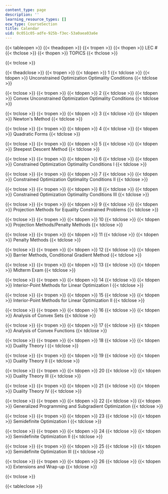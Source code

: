```yaml
---
content_type: page
description: ''
learning_resource_types: []
ocw_type: CourseSection
title: Calendar
uid: 0c051c05-adfe-925b-f3ec-53a0aea03a6e
---
```


{{< tableopen >}}
{{< theadopen >}}
{{< tropen >}}
{{< thopen >}}
LEC #
{{< thclose >}}
{{< thopen >}}
TOPICS
{{< thclose >}}

{{< trclose >}}

{{< theadclose >}}
{{< tropen >}}
{{< tdopen >}}
1
{{< tdclose >}}
{{< tdopen >}}
Unconstrained Optimization Optimality Conditions
{{< tdclose >}}

{{< trclose >}}
{{< tropen >}}
{{< tdopen >}}
2
{{< tdclose >}}
{{< tdopen >}}
Convex Unconstrained Optimization Optimality Conditions
{{< tdclose >}}

{{< trclose >}}
{{< tropen >}}
{{< tdopen >}}
3
{{< tdclose >}}
{{< tdopen >}}
Newton's Method
{{< tdclose >}}

{{< trclose >}}
{{< tropen >}}
{{< tdopen >}}
4
{{< tdclose >}}
{{< tdopen >}}
Quadratic Forms
{{< tdclose >}}

{{< trclose >}}
{{< tropen >}}
{{< tdopen >}}
5
{{< tdclose >}}
{{< tdopen >}}
Steepest Descent Method
{{< tdclose >}}

{{< trclose >}}
{{< tropen >}}
{{< tdopen >}}
6
{{< tdclose >}}
{{< tdopen >}}
Constrained Optimization Optimality Conditions I
{{< tdclose >}}

{{< trclose >}}
{{< tropen >}}
{{< tdopen >}}
7
{{< tdclose >}}
{{< tdopen >}}
Constrained Optimization Optimality Conditions II
{{< tdclose >}}

{{< trclose >}}
{{< tropen >}}
{{< tdopen >}}
8
{{< tdclose >}}
{{< tdopen >}}
Constrained Optimization Optimality Conditions III
{{< tdclose >}}

{{< trclose >}}
{{< tropen >}}
{{< tdopen >}}
9
{{< tdclose >}}
{{< tdopen >}}
Projection Methods for Equality Constrained Problems
{{< tdclose >}}

{{< trclose >}}
{{< tropen >}}
{{< tdopen >}}
10
{{< tdclose >}}
{{< tdopen >}}
Projection Methods/Penalty Methods
{{< tdclose >}}

{{< trclose >}}
{{< tropen >}}
{{< tdopen >}}
11
{{< tdclose >}}
{{< tdopen >}}
Penalty Methods
{{< tdclose >}}

{{< trclose >}}
{{< tropen >}}
{{< tdopen >}}
12
{{< tdclose >}}
{{< tdopen >}}
Barrier Methods, Conditional Gradient Method
{{< tdclose >}}

{{< trclose >}}
{{< tropen >}}
{{< tdopen >}}
13
{{< tdclose >}}
{{< tdopen >}}
Midterm Exam
{{< tdclose >}}

{{< trclose >}}
{{< tropen >}}
{{< tdopen >}}
14
{{< tdclose >}}
{{< tdopen >}}
Interior-Point Methods for Linear Optimization I
{{< tdclose >}}

{{< trclose >}}
{{< tropen >}}
{{< tdopen >}}
15
{{< tdclose >}}
{{< tdopen >}}
Interior-Point Methods for Linear Optimization II
{{< tdclose >}}

{{< trclose >}}
{{< tropen >}}
{{< tdopen >}}
16
{{< tdclose >}}
{{< tdopen >}}
Analysis of Convex Sets
{{< tdclose >}}

{{< trclose >}}
{{< tropen >}}
{{< tdopen >}}
17
{{< tdclose >}}
{{< tdopen >}}
Analysis of Convex Functions
{{< tdclose >}}

{{< trclose >}}
{{< tropen >}}
{{< tdopen >}}
18
{{< tdclose >}}
{{< tdopen >}}
Duality Theory I
{{< tdclose >}}

{{< trclose >}}
{{< tropen >}}
{{< tdopen >}}
19
{{< tdclose >}}
{{< tdopen >}}
Duality Theory II
{{< tdclose >}}

{{< trclose >}}
{{< tropen >}}
{{< tdopen >}}
20
{{< tdclose >}}
{{< tdopen >}}
Duality Theory III
{{< tdclose >}}

{{< trclose >}}
{{< tropen >}}
{{< tdopen >}}
21
{{< tdclose >}}
{{< tdopen >}}
Duality Theory IV
{{< tdclose >}}

{{< trclose >}}
{{< tropen >}}
{{< tdopen >}}
22
{{< tdclose >}}
{{< tdopen >}}
Generalized Programming and Subgradient Optimization
{{< tdclose >}}

{{< trclose >}}
{{< tropen >}}
{{< tdopen >}}
23
{{< tdclose >}}
{{< tdopen >}}
Semidefinite Optimization I
{{< tdclose >}}

{{< trclose >}}
{{< tropen >}}
{{< tdopen >}}
24
{{< tdclose >}}
{{< tdopen >}}
Semidefinite Optimization II
{{< tdclose >}}

{{< trclose >}}
{{< tropen >}}
{{< tdopen >}}
25
{{< tdclose >}}
{{< tdopen >}}
Semidefinite Optimization III
{{< tdclose >}}

{{< trclose >}}
{{< tropen >}}
{{< tdopen >}}
26
{{< tdclose >}}
{{< tdopen >}}
Extensions and Wrap-up
{{< tdclose >}}

{{< trclose >}}

{{< tableclose >}}